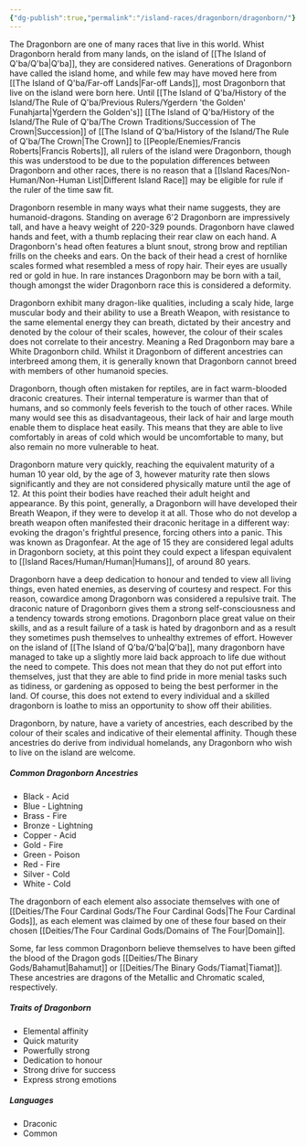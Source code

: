 ```yaml
---
{"dg-publish":true,"permalink":"/island-races/dragonborn/dragonborn/"}
---
```



The Dragonborn are one of many races that live in this world. Whist Dragonborn herald from many lands, on the island of [[The Island of Q'ba/Q'ba\|Q'ba]], they are considered natives. Generations of Dragonborn have called the island home, and while few may have moved here from [[The Island of Q'ba/Far-off Lands\|Far-off Lands]], most Dragonborn that live on the island were born here. Until [[The Island of Q'ba/History of the Island/The Rule of Q'ba/Previous Rulers/Ygerdern 'the Golden' Funahjarta\|Ygerdern the Golden's]] [[The Island of Q'ba/History of the Island/The Rule of Q'ba/The Crown Traditions/Succession of The Crown\|Succession]] of [[The Island of Q'ba/History of the Island/The Rule of Q'ba/The Crown\|The Crown]] to [[People/Enemies/Francis Roberts\|Francis Roberts]], all rulers of the island were Dragonborn, though this was understood to be due to the population differences between Dragonborn and other races, there is no reason that a [[Island Races/Non-Human/Non-Human List\|Different Island Race]] may be eligible for rule if the ruler of the time saw fit.

Dragonborn resemble in many ways what their name suggests, they are humanoid-dragons. Standing on average 6'2 Dragonborn are impressively tall, and have a heavy weight of 220-329 pounds. Dragonborn have clawed hands and feet, with a thumb replacing their rear claw on each hand. A Dragonborn's head often features a blunt snout, strong brow and reptilian frills on the cheeks and ears. On the back of their head a crest of hornlike scales formed what resembled a mess of ropy hair. Their eyes are usually red or gold in hue. In rare instances Dragonborn may be born with a tail, though amongst the wider Dragonborn race this is considered a deformity. 

Dragonborn exhibit many dragon-like qualities, including a scaly hide, large muscular body and their ability to use a Breath Weapon, with resistance to the same elemental energy they can breath, dictated by their ancestry and denoted by the colour of their scales, however, the colour of their scales does not correlate to their ancestry. Meaning a Red Dragonborn may bare a White Dragonborn child. Whilst it Dragonborn of different ancestries can interbreed among them, it is generally known that Dragonborn cannot breed with members of other humanoid species.

Dragonborn, though often mistaken for reptiles, are in fact warm-blooded draconic creatures. Their internal temperature is warmer than that of humans, and so commonly feels feverish to the touch of other races. While many would see this as disadvantageous, their lack of hair and large mouth enable them to displace heat easily. This means that they are able to live comfortably in areas of cold which would be uncomfortable to many, but also remain no more vulnerable to heat.

Dragonborn mature very quickly, reaching the equivalent maturity of a human 10 year old, by the age of 3, however maturity rate then slows significantly and they are not considered physically mature until the age of 12. At this point their bodies have reached their adult height and appearance. By this point, generally, a Dragonborn will have developed their Breath Weapon, if they were to develop it at all. Those who do not develop a breath weapon often manifested their draconic heritage in a different way: evoking the dragon's frightful presence, forcing others into a panic. This was known as Dragonfear. At the age of 15 they are considered legal adults in Dragonborn society, at this point they could expect a lifespan equivalent to [[Island Races/Human/Human\|Humans]], of around 80 years.

Dragonborn have a deep dedication to honour and tended to view all living things, even hated enemies, as deserving of courtesy and respect. For this reason, cowardice among Dragonborn was considered a repulsive trait. The draconic nature of Dragonborn gives them a strong self-consciousness and a tendency towards strong emotions. Dragonborn place great value on their skills, and as a result failure of a task is hated by dragonborn and as a result they sometimes push themselves to unhealthy extremes of effort. However on the island of [[The Island of Q'ba/Q'ba\|Q'ba]], many dragonborn have managed to take up a slightly more laid back approach to life due without the need to compete. This does not mean that they do not put effort into themselves, just that they are able to find pride in more menial tasks such as tidiness, or gardening as opposed to being the best performer in the land. Of course, this does not extend to every individual and a skilled dragonborn is loathe to miss an opportunity to show off their abilities.

Dragonborn, by nature, have a variety of ancestries, each described by the colour of their scales and indicative of their elemental affinity. Though these ancestries do derive from individual homelands, any Dragonborn who wish to live on the island are welcome.

##### Common Dragonborn Ancestries
- Black - Acid
- Blue - Lightning
- Brass - Fire
- Bronze - Lightning
- Copper - Acid
- Gold - Fire
- Green - Poison
- Red - Fire
- Silver - Cold
- White - Cold

The dragonborn of each element also associate themselves with one of [[Deities/The Four Cardinal Gods/The Four Cardinal Gods\|The Four Cardinal Gods]], as each element was claimed by one of these four based on their chosen [[Deities/The Four Cardinal Gods/Domains of The Four\|Domain]].

Some, far less common Dragonborn believe themselves to have been gifted the blood of the Dragon gods [[Deities/The Binary Gods/Bahamut\|Bahamut]] or [[Deities/The Binary Gods/Tiamat\|Tiamat]]. These ancestries are dragons of the Metallic and Chromatic scaled, respectively.

##### Traits of Dragonborn
- Elemental affinity
- Quick maturity
- Powerfully strong
- Dedication to honour
- Strong drive for success
- Express strong emotions

##### Languages
- Draconic
- Common
